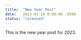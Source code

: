 ```yaml
---
title:  "New Year Post"
date:   2023-01-16 0:00:00 -0500
status: "released"
---
```

This is the new year post for 2023.
